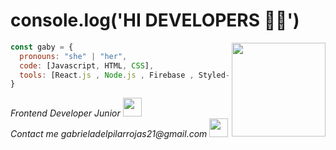 
# console.log('HI DEVELOPERS 👩‍💻')


<img align='right' src="https://user-images.githubusercontent.com/77763655/194678982-e97df53e-4874-4881-92d8-34ed955afb72.png" width="150px">

```javascript
const gaby = {
  pronouns: "she" | "her",
  code: [Javascript, HTML, CSS],
  tools: [React.js , Node.js , Firebase , Styled-Components, Jest, Axios],
}
```
<p><em>Frontend Developer Junior <img src="https://media.giphy.com/media/fYSnHlufseco8Fh93Z/giphy.gif" width="30"></br> Contact me gabrieladelpilarrojas21@gmail.com
 <img src="https://media.giphy.com/media/WUlplcMpOCEmTGBtBW/giphy.gif" width="30"> 
</em></p>
